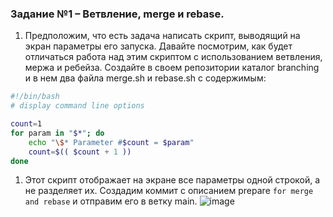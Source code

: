 ### Задание №1 – Ветвление, merge и rebase.
1. Предположим, что есть задача написать скрипт, выводящий на экран параметры его запуска. Давайте посмотрим, как будет отличаться работа над этим скриптом с использованием ветвления, мержа и ребейза. Создайте в своем репозитории каталог branching и в нем два файла merge.sh и rebase.sh с содержимым:
```bash
#!/bin/bash
# display command line options

count=1
for param in "$*"; do
    echo "\$* Parameter #$count = $param"
    count=$(( $count + 1 ))
done
```  

1. Этот скрипт отображает на экране все параметры одной строкой, а не разделяет их.
Создадим коммит с описанием prepare `for merge and rebase` и отправим его в ветку main.
![image](https://user-images.githubusercontent.com/87580669/127747192-ea0023bb-37a4-4d77-b8ec-3515a3f54562.png)

